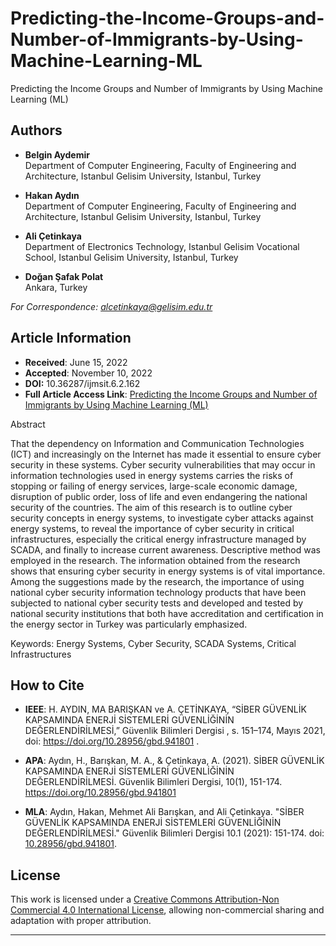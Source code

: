 # Predicting-the-Income-Groups-and-Number-of-Immigrants-by-Using-Machine-Learning-ML

Predicting the Income Groups and Number of Immigrants by Using Machine Learning (ML)

## Authors

- **Belgin Aydemir**  
  Department of Computer Engineering, Faculty of Engineering and Architecture, Istanbul Gelisim University, Istanbul, Turkey

- **Hakan Aydın**  
  Department of Computer Engineering, Faculty of Engineering and Architecture, Istanbul Gelisim University, Istanbul, Turkey

- **Ali Çetinkaya**  
  Department of Electronics Technology, Istanbul Gelisim Vocational School, Istanbul Gelisim University, Istanbul, Turkey

- **Doğan Şafak Polat**  
  Ankara, Turkey

*For Correspondence: alcetinkaya@gelisim.edu.tr*

## Article Information
- **Received**: June 15, 2022  
- **Accepted**: November 10, 2022
- **DOI:** 10.36287/ijmsit.6.2.162
- **Full Article Access Link**: [Predicting the Income Groups and Number of Immigrants by Using Machine Learning (ML)](https://dergipark.org.tr/en/pub/ijmsit/issue/73364/1130985)

Abstract

That the dependency on Information and Communication Technologies (ICT) and increasingly on the Internet has made it essential to ensure cyber security in these systems. Cyber security vulnerabilities that may occur in information technologies used in energy systems carries the risks of stopping or failing of energy services, large-scale economic damage, disruption of public order, loss of life and even endangering the national security of the countries. The aim of this research is to outline cyber security concepts in energy systems, to investigate cyber attacks against energy systems, to reveal the importance of cyber security in critical infrastructures, especially the critical energy infrastructure managed by SCADA, and finally to increase current awareness. Descriptive method was employed in the research. The information obtained from the research shows that ensuring cyber security in energy systems is of vital importance. Among the suggestions made by the research, the importance of using national cyber security information technology products that have been subjected to national cyber security tests and developed and tested by national security institutions that both have accreditation and certification in the energy sector in Turkey was particularly emphasized.

Keywords: Energy Systems, Cyber Security, SCADA Systems, Critical Infrastructures

## How to Cite

- **IEEE**: H. AYDIN, MA BARIŞKAN ve A. ÇETİNKAYA, “SİBER GÜVENLİK KAPSAMINDA ENERJİ SİSTEMLERİ GÜVENLİĞİNİN DEĞERLENDİRİLMESİ,” Güvenlik Bilimleri Dergisi , s. 151–174, Mayıs 2021, doi: https://doi.org/10.28956/gbd.941801 .

- **APA**: Aydın, H., Barışkan, M. A., & Çetinkaya, A. (2021). SİBER GÜVENLİK KAPSAMINDA ENERJİ SİSTEMLERİ GÜVENLİĞİNİN DEĞERLENDİRİLMESİ. Güvenlik Bilimleri Dergisi, 10(1), 151-174. https://doi.org/10.28956/gbd.941801

- **MLA**: Aydın, Hakan, Mehmet Ali Barışkan, and Ali Çetinkaya. "SİBER GÜVENLİK KAPSAMINDA ENERJİ SİSTEMLERİ GÜVENLİĞİNİN DEĞERLENDİRİLMESİ." Güvenlik Bilimleri Dergisi 10.1 (2021): 151-174. doi: [10.28956/gbd.941801]( https://doi.org/10.28956/gbd.941801).

## License
This work is licensed under a [Creative Commons Attribution-Non Commercial 4.0 International License](https://creativecommons.org/licenses/by-nc/4.0/), allowing non-commercial sharing and adaptation with proper attribution.

---


